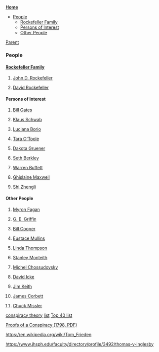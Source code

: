 <!-- START doctoc generated TOC please keep comment here to allow auto update -->
<!-- DON'T EDIT THIS SECTION, INSTEAD RE-RUN doctoc TO UPDATE -->
**[Home](#pages/blog/cv19/index)**

- [People](#people)
  - [Rockefeller Family](#rockefeller-family)
  - [Persons of Interest](#persons-of-interest)
  - [Other People](#other-people)

<!-- END doctoc generated TOC please keep comment here to allow auto update -->

[Parent](#pages/blog/cv19/index)

### People

#### [Rockefeller Family](https://en.wikipedia.org/wiki/Rockefeller_family)

1. [John D. Rockefeller](#pages/blog/cv19/people/john-d-rockefeller)

1. [David Rockefeller](#pages/blog/cv19/people/david-rockefeller)


#### Persons of Interest

1. [Bill Gates](#pages/blog/cv19/people/bill-gates)

1. [Klaus Schwab](#pages/blog/cv19/people/klaus-schwab)

1. [Luciana Borio](#pages/blog/cv19/people/luciana-borio)

1. [Tara O'Toole](#pages/blog/cv19/people/tara-otoole)

1. [Dakota Gruener](#pages/blog/cv19/people/dakota-gruener)

1. [Seth Berkley](#pages/blog/cv19/people/seth-berkley)

1. [Warren Buffett](#pages/blog/cv19/people/warren-buffett)

1. [Ghislaine Maxwell](#pages/blog/cv19/people/ghislaine-maxwell)

1. [Shi Zhengli](#pages/blog/cv19/people/shi-zhengli)

#### Other People

1. [Myron Fagan](#pages/blog/cv19/people/myron-fagan)

1. [G. E. Griffin](#pages/blog/cv19/people/griffin)

1. [Bill Cooper](#pages/blog/cv19/people/bill-cooper)

1. [Eustace Mullins](#pages/blog/cv19/people/eustace-mullins)

1. [Linda Thompson](#pages/blog/cv19/people/linda-thompson)

1. [Stanley Monteith](#pages/blog/cv19/people/stanley-monteith)

1. [Michel Chossudovsky](#pages/blog/cv19/people/michel-chossudovsky)

1. [David Icke](#pages/blog/cv19/people/david-icke)

1. [Jim Keith](https://en.wikipedia.org/wiki/Jim_Keith)

1. [James Corbett](#pages/blog/cv19/people/james-corbett)

1. [Chuck Missler](#pages/blog/cv19/people/chuck-missler)


[conspiracy theory](https://en.wikipedia.org/wiki/Conspiracy_theory)
[list](https://en.wikipedia.org/wiki/List_of_conspiracy_theories)
[Top 40 list](https://exemplore.com/legends/List-of-Top-Conspiracy-Theorists)


[Proofs of a Conspiracy (1798, PDF)](https://archive.org/download/proofsofaconspiracy/PROOFS_OF_A_CONSPIRACY_John_Robison.pdf)


https://en.wikipedia.org/wiki/Tom_Frieden

https://www.jhsph.edu/faculty/directory/profile/3492/thomas-v-inglesby
